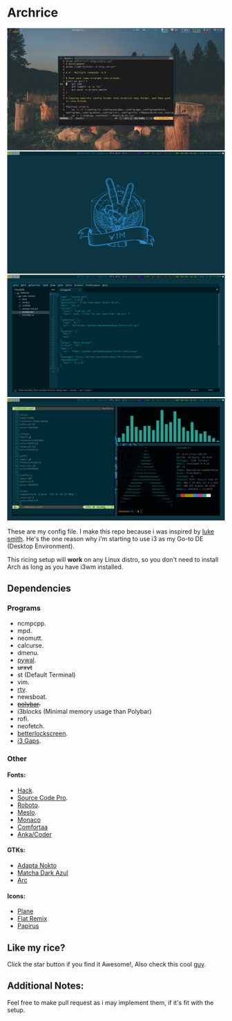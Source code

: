 # Archrice
![Bash](Bash.png)
![Desktop](general.png)
![sublime](subl.png)
![Solarized Dark](SolarizedDark.png)

These are my config file. I make this repo because i was inspired by [luke smith](https://www.github.com/lukesmithxyz). He's the one reason why i'm starting to use i3 as my Go-to DE (Desktop Environment).

This ricing setup will **work** on any Linux distro, so you don't need to install Arch as long as you have i3wm installed.

## Dependencies
### Programs
* ncmpcpp.
* mpd.
* neomutt.
* calcurse.
* dmenu.
* [pywal](https://github.com/dylanaraps/pywal/).
* ~~urxvt~~
* st (Default Terminal)
* vim.
* [rtv](https://github.com/michael-lazar/rtv).
* newsboat.
* ~~[polybar](https://github.com/jaagr/polybar).~~
* i3blocks (Minimal memory usage than Polybar)
* rofi.
* neofetch.
* [betterlockscreen](https://github.com/pavanjadhaw/betterlockscreen).
* [i3 Gaps](https://github.com/Airblader/i3).
### Other
#### Fonts:
* [Hack](https://github.com/source-foundry/Hack).
* [Source Code Pro](https://typekit.com/fonts/source-code-pro).
* [Roboto](https://github.com/google/roboto).
* [Meslo](https://github.com/andreberg/Meslo-Font).
* [Monaco](https://github.com/cstrap/monaco-font)
* [Comfortaa](https://www.dafont.com/comfortaa.font)
* [Anka/Coder](https://fontlibrary.org/en/font/anka-coder)
#### GTKs:
* [Adapta Nokto](https://github.com/adapta-project/adapta-gtk-theme)
* [Matcha Dark Azul](https://www.opendesktop.org/c/1502781869)
* [Arc](https://github.com/horst3180/Arc-theme)
#### Icons:
* [Plane](https://www.opendesktop.org/c/1499721142) 
* [Flat Remix](https://www.gnome-look.org/p/1012430/)
* [Papirus](https://www.opendesktop.org/p/1166289/)
## Like my rice?
Click the star button if you find it Awesome!, Also check this cool [guy](https://www.github.com/lukesmithxyz).
## Additional Notes:
Feel free to make pull request as i may implement them, if it's fit with the setup.
